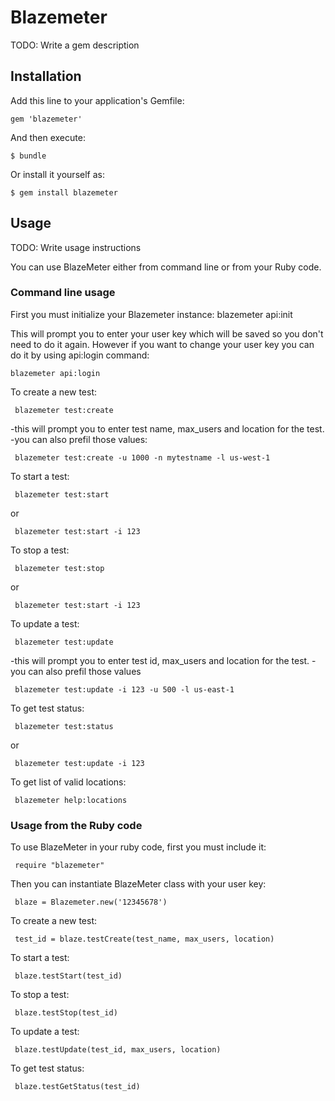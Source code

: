# Blazemeter

TODO: Write a gem description

## Installation

Add this line to your application's Gemfile:

    gem 'blazemeter'

And then execute:

    $ bundle

Or install it yourself as:

    $ gem install blazemeter

## Usage

TODO: Write usage instructions

You can use BlazeMeter either from command line or from your Ruby code. 

### Command line usage

First you must initialize your Blazemeter instance:
    blazemeter api:init

This will prompt you to enter your user key which will be saved so you don't need to do it again.
However if you want to change your user key you can do it by using api:login command:

    blazemeter api:login	

To create a new test:

     blazemeter test:create
	 
-this will prompt you to enter test name, max_users and location for the test.
-you can also prefil those values:

     blazemeter test:create -u 1000 -n mytestname -l us-west-1

To start a test:

     blazemeter test:start
	 
or

     blazemeter test:start -i 123

To stop a test:

     blazemeter test:stop
	 
or

     blazemeter test:start -i 123

To update a test:

     blazemeter test:update
	 
-this will prompt you to enter test id, max_users and location for the test.
-you can also prefil those values

     blazemeter test:update -i 123 -u 500 -l us-east-1
	 
To get test status:

     blazemeter test:status
	 
or

     blazemeter test:update -i 123

To get list of valid locations:

     blazemeter help:locations

### Usage from the Ruby code

To use BlazeMeter in your ruby code, first you must include it:

     require "blazemeter"

Then you can instantiate BlazeMeter class with your user key:

     blaze = Blazemeter.new('12345678')

To create a new test:

     test_id = blaze.testCreate(test_name, max_users, location)

To start a test:

     blaze.testStart(test_id)

To stop a test:

     blaze.testStop(test_id)

To update a test:

     blaze.testUpdate(test_id, max_users, location)

To get test status:

     blaze.testGetStatus(test_id)

